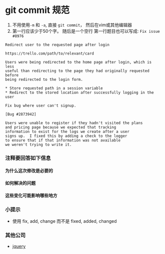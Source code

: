 # git commit 规范

1. 不用使用`-m` 和 `-a`, 直接 `git commit`， 然后在vim或其他编辑器
2. 第一行应该少于50个字。 随后是一个空行 第一行题目也可以写成: `Fix issue #8976`

```
Redirect user to the requested page after login

https://trello.com/path/to/relevant/card

Users were being redirected to the home page after login, which is less
useful than redirecting to the page they had originally requested before
being redirected to the login form.

* Store requested path in a session variable
* Redirect to the stored location after successfully logging in the user
```

```
Fix bug where user can't signup.

[Bug #2873942]

Users were unable to register if they hadn't visited the plans
and pricing page because we expected that tracking
information to exist for the logs we create after a user
signs up.  I fixed this by adding a check to the logger
to ensure that if that information was not available
we weren't trying to write it.
```

### 注释要回答如下信息

#### 为什么这次修改是必要的
#### 如何解决的问题
#### 这些变化可能影响哪些地方

### 小提示
* 使用 fix, add, change 而不是 fixed, added, changed

### 其他公司
* [jquery](http://contribute.jquery.org/commits-and-pull-requests/)
